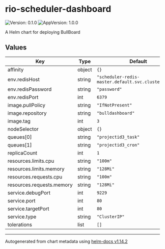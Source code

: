 # rio-scheduler-dashboard

![Version: 0.1.0](https://img.shields.io/badge/Version-0.1.0-informational?style=flat-square) ![AppVersion: 1.0.0](https://img.shields.io/badge/AppVersion-1.0.0-informational?style=flat-square)

A Helm chart for deploying BullBoard

## Values

| Key | Type | Default | Description |
|-----|------|---------|-------------|
| affinity | object | `{}` |  |
| env.redisHost | string | `"scheduler-redis-master.default.svc.cluster.local"` |  |
| env.redisPassword | string | `"password"` |  |
| env.redisPort | int | `6379` |  |
| image.pullPolicy | string | `"IfNotPresent"` |  |
| image.repository | string | `"bulldashboard"` |  |
| image.tag | int | `3` |  |
| nodeSelector | object | `{}` |  |
| queues[0] | string | `"projectid3_task"` |  |
| queues[1] | string | `"projectid3_cron"` |  |
| replicaCount | int | `1` |  |
| resources.limits.cpu | string | `"100m"` |  |
| resources.limits.memory | string | `"128Mi"` |  |
| resources.requests.cpu | string | `"100m"` |  |
| resources.requests.memory | string | `"128Mi"` |  |
| service.debugPort | int | `9229` |  |
| service.port | int | `80` |  |
| service.targetPort | int | `80` |  |
| service.type | string | `"ClusterIP"` |  |
| tolerations | list | `[]` |  |

----------------------------------------------
Autogenerated from chart metadata using [helm-docs v1.14.2](https://github.com/norwoodj/helm-docs/releases/v1.14.2)
